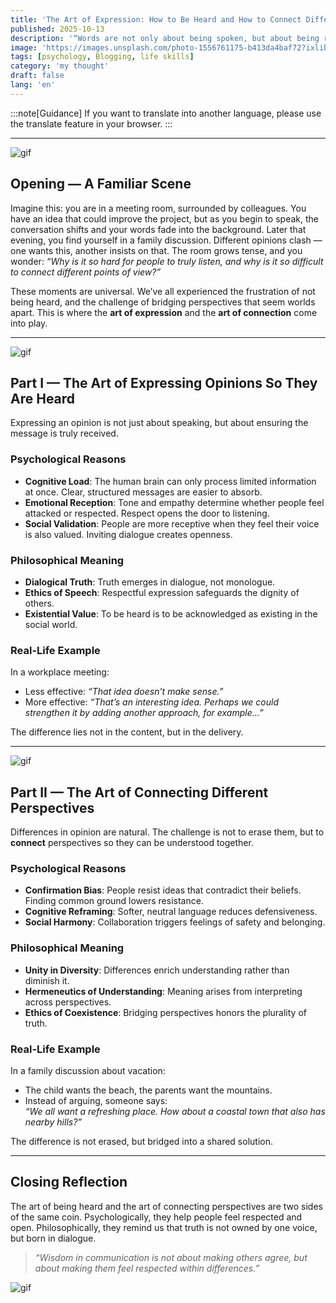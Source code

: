 ```yaml
---
title: 'The Art of Expression: How to Be Heard and How to Connect Different Perspectives'
published: 2025-10-13
description: '“Words are not only about being spoken, but about being received.”'
image: 'https://images.unsplash.com/photo-1556761175-b413da4baf72?ixlib=rb-4.1.0&ixid=M3wxMjA3fDB8MHxzZWFyY2h8Njd8fGludGVyYWN0aW9ufGVufDB8fDB8fHww&auto=format&fit=crop&q=60&w=600'
tags: [psychology, Blogging, life skills]
category: 'my thought'
draft: false 
lang: 'en'
---
```


:::note[Guidance]
If you want to translate into another language, please use the translate feature in your browser.
:::

---

![gif](https://media.tenor.com/c-HUs0osQ7oAAAAM/emilia-talking.gif)

## Opening — A Familiar Scene

Imagine this: you are in a meeting room, surrounded by colleagues. You have an idea that could improve the project, but as you begin to speak, the conversation shifts and your words fade into the background. Later that evening, you find yourself in a family discussion. Different opinions clash — one wants this, another insists on that. The room grows tense, and you wonder: *“Why is it so hard for people to truly listen, and why is it so difficult to connect different points of view?”*  

These moments are universal. We’ve all experienced the frustration of not being heard, and the challenge of bridging perspectives that seem worlds apart. This is where the **art of expression** and the **art of connection** come into play.  

---

![gif](https://media.tenor.com/oW9oUdmiQoYAAAAM/yuruyuri-yui.gif)

## Part I — The Art of Expressing Opinions So They Are Heard

Expressing an opinion is not just about speaking, but about ensuring the message is truly received.  

### Psychological Reasons  
- **Cognitive Load**: The human brain can only process limited information at once. Clear, structured messages are easier to absorb.  
- **Emotional Reception**: Tone and empathy determine whether people feel attacked or respected. Respect opens the door to listening.  
- **Social Validation**: People are more receptive when they feel their voice is also valued. Inviting dialogue creates openness.  

### Philosophical Meaning  
- **Dialogical Truth**: Truth emerges in dialogue, not monologue.  
- **Ethics of Speech**: Respectful expression safeguards the dignity of others.  
- **Existential Value**: To be heard is to be acknowledged as existing in the social world.  

### Real-Life Example  
In a workplace meeting:  
- Less effective: *“That idea doesn’t make sense.”*  
- More effective: *“That’s an interesting idea. Perhaps we could strengthen it by adding another approach, for example…”*  

The difference lies not in the content, but in the delivery.  

---

![gif](https://media.tenor.com/QK7GKhXegmAAAAAM/cute-anime.gif)

## Part II — The Art of Connecting Different Perspectives

Differences in opinion are natural. The challenge is not to erase them, but to **connect** perspectives so they can be understood together.  

### Psychological Reasons  
- **Confirmation Bias**: People resist ideas that contradict their beliefs. Finding common ground lowers resistance.  
- **Cognitive Reframing**: Softer, neutral language reduces defensiveness.  
- **Social Harmony**: Collaboration triggers feelings of safety and belonging.  

### Philosophical Meaning  
- **Unity in Diversity**: Differences enrich understanding rather than diminish it.  
- **Hermeneutics of Understanding**: Meaning arises from interpreting across perspectives.  
- **Ethics of Coexistence**: Bridging perspectives honors the plurality of truth.  

### Real-Life Example  
In a family discussion about vacation:  
- The child wants the beach, the parents want the mountains.  
- Instead of arguing, someone says:  
  *“We all want a refreshing place. How about a coastal town that also has nearby hills?”*  

The difference is not erased, but bridged into a shared solution.  

---

## Closing Reflection

The art of being heard and the art of connecting perspectives are two sides of the same coin. Psychologically, they help people feel respected and open. Philosophically, they remind us that truth is not owned by one voice, but born in dialogue.  

> *“Wisdom in communication is not about making others agree, but about making them feel respected within differences.”*  

![gif](https://media.tenor.com/4uM5r8QEGt8AAAAM/head-bobbing-disco.gif)
